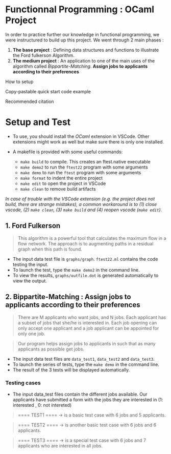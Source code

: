 # Functionnal Programming : OCaml Project

In order to practice further our knowledge in functional programming, we were instructured to build up this project. We went through 2 main phases :
    
1. **The base project** : Defining data structures and functions to illustrate the Ford fulkerson Algorithm.
2. **The medium project** : An application to one of the main uses of the algorithm called *Bippartite-Matching*. **Assign jobs to applicants according to their preferences** 


How to setup

Copy-pastable quick start code example

Recommended citation

# Setup and Test

* To use, you should install the *OCaml* extension in VSCode. Other extensions might work as well but make sure there is only one installed.


* A makefile is provided with some useful commands:
    - `make build` to compile. This creates an ftest.native executable
    - `make demo2` to run the `ftest22` program with some arguments
    - `make demo` to run the `ftest` program with some arguments
    - `make format` to indent the entire project
    - `make edit` to open the project in VSCode
    - `make clean` to remove build artifacts

*In case of trouble with the VSCode extension (e.g. the project does not build, there are strange mistakes), a common workaround is to (1) close vscode, (2) `make clean`, (3) `make build` and (4) reopen vscode (`make edit`).*

## 1. Ford Fulkerson 

> This algorithm is a powerful tool that calculates  the maximum flow in a flow network. The approach is to augmenting paths in a residual graph when this path is found.

* The input data test file is `graphs/graph`. `ftest22.ml` contains the code testing the input.
* To launch the test, type the `make demo2` in the command line.
* To view the results, `graphs/outfile.dot` is generated automatically to view the output.


## 2. Bippartite-Matching : Assign jobs to applicants according to their preferences

> There are M applicants who want jobs, and N jobs. Each applicant has a subset of jobs that she/he is interested in. Each job opening can only accept one applicant and a job applicant can be appointed for only one job. 

> Our program helps assign jobs to applicants in such that as many applicants as possible get jobs.


* The input data test files are `data_test1`, `data_test2` and `data_test3`. 
* To launch the series of tests, type the `make demo` in the command line.
* The result of the 3 tests will be displayed automatically.

### Testing cases
* The input data_test files contain the different jobs available.  Our applicants have submitted a form with the jobs they are interested in (1: interested , 0: not intereted)

> ==== TEST1 ==== -> is a basic test case with 6 jobs and 5 applicants.

> ==== TEST2 ==== -> is another basic test case with 6 jobs and 6 applicants.

> ==== TEST3 ==== -> is a special test case with 6 jobs and 7 applicants who are interested in all jobs.

